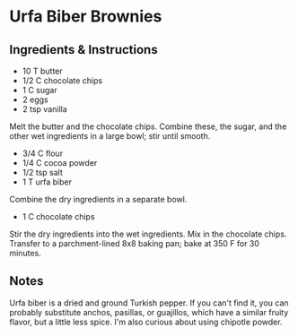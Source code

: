 # Urfa Biber Brownies

## Ingredients & Instructions

- 10 T butter
- 1/2 C chocolate chips
- 1 C sugar
- 2 eggs
- 2 tsp vanilla

Melt the butter and the chocolate chips. Combine these, the sugar, and the other
wet ingredients in a large bowl; stir until smooth.

- 3/4 C flour
- 1/4 C cocoa powder
- 1/2 tsp salt
- 1 T urfa biber

Combine the dry ingredients in a separate bowl.

- 1 C chocolate chips

Stir the dry ingredients  into the wet ingredients.  Mix in the chocolate chips.
Transfer to a parchment-lined 8x8 baking pan; bake at 350 F for 30 minutes.


## Notes

Urfa biber is a dried and ground Turkish pepper.  If you can't find it,  you can
probably substitute anchos, pasillas, or guajillos,  which have a similar fruity
flavor, but a little less spice.  I'm also curious about using chipotle powder.

